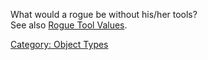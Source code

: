 What would a rogue be without his/her tools?  
See also [Rogue Tool Values](Rogue_Tool_Values "wikilink").

[Category: Object Types](Category:_Object_Types "wikilink")
